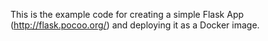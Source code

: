 This is the example code for creating a simple Flask App (http://flask.pocoo.org/) and deploying it as a Docker image.

